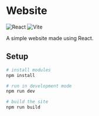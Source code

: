 <!-- @format -->

# Website

![React](https://shields.io/badge/react-black?logo=react&style=for-the-badge) ![Vite](https://img.shields.io/badge/Vite-B73BFE?style=for-the-badge&logo=vite&logoColor=FFD62E)


A simple website made using React.

## Setup

```powershell
# install modules
npm install

# run in development mode
npm run dev

# build the site
npm run build
```
